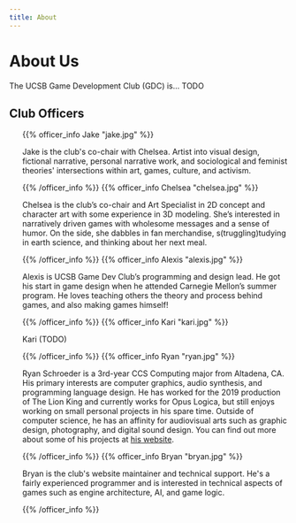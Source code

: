 ```yaml
---
title: About
---
```


# About Us

The UCSB Game Development Club (GDC) is... TODO

## Club Officers

<ul class="officer-info-list">
{{% officer_info Jake "jake.jpg" %}}

Jake is the club's co-chair with Chelsea. Artist into visual design, fictional
narrative, personal narrative work, and sociological and feminist theories'
intersections within art, games, culture, and activism.

{{% /officer_info %}}
{{% officer_info Chelsea "chelsea.jpg" %}}

Chelsea is the club’s co-chair and Art Specialist in 2D concept and character
art with some experience in 3D modeling. She’s interested in narratively driven
games with wholesome messages and a sense of humor. On the side, she dabbles in
fan merchandise, s(truggling)tudying in earth science, and thinking about her
next meal.

{{% /officer_info %}}
{{% officer_info Alexis "alexis.jpg" %}}

Alexis is UCSB Game Dev Club’s programming and design lead. He got his start in
game design when he attended Carnegie Mellon’s summer program. He loves teaching
others the theory and process behind games, and also making games himself!

{{% /officer_info %}}
{{% officer_info Kari "kari.jpg" %}}

Kari (TODO)

{{% /officer_info %}}
{{% officer_info Ryan "ryan.jpg" %}}

Ryan Schroeder is a 3rd-year CCS Computing major from Altadena, CA. His primary
interests are computer graphics, audio synthesis, and programming language
design. He has worked for the 2019 production of The Lion King and currently
works for Opus Logica, but still enjoys working on small personal projects in
his spare time. Outside of computer science, he has an affinity for audiovisual
arts such as graphic design, photography, and digital sound design. You can find
out more about some of his projects at [his website](https://ryan-s.net/).

{{% /officer_info %}}
{{% officer_info Bryan "bryan.jpg" %}}

Bryan is the club's website maintainer and technical support. He's a
fairly experienced programmer and is interested in technical aspects of games
such as engine architecture, AI, and game logic.

{{% /officer_info %}}
</ul>
